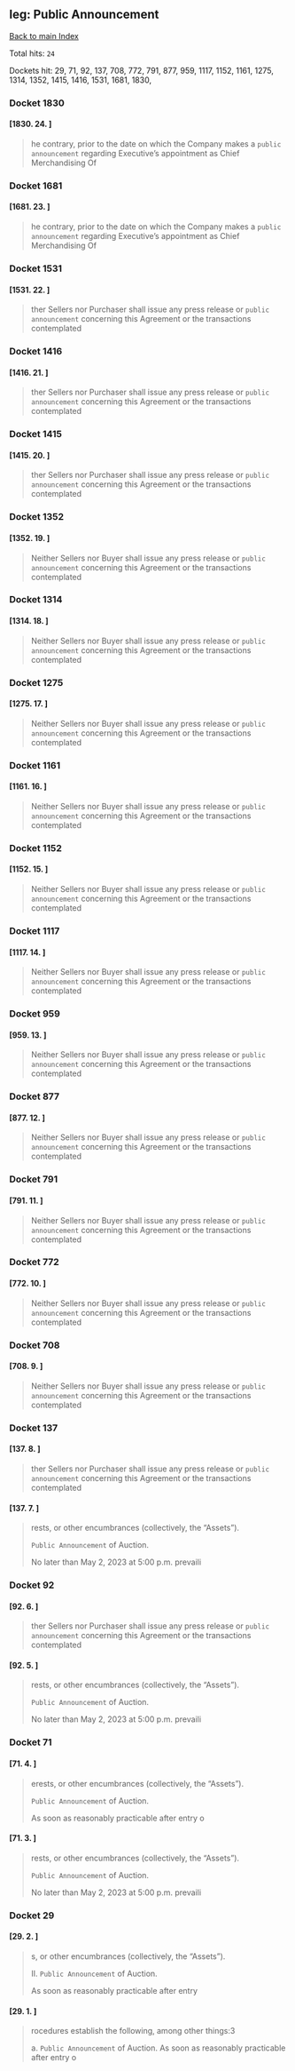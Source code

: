 
## leg: Public Announcement

[Back to main Index](README.md)

Total hits: `24`

Dockets hit: 29, 71, 92, 137, 708, 772, 791, 877, 959, 1117, 1152, 1161, 1275, 1314, 1352, 1415, 1416, 1531, 1681, 1830, 

### Docket 1830

#### [1830. 24. ]
> he contrary, prior to the date on which the Company makes a `public announcement` regarding Executive’s appointment as Chief Merchandising Of

### Docket 1681

#### [1681. 23. ]
> he contrary, prior to the date on which the Company makes a `public announcement` regarding Executive’s appointment as Chief Merchandising Of

### Docket 1531

#### [1531. 22. ]
> ther Sellers nor Purchaser shall issue any press release or `public announcement` concerning this Agreement or the transactions contemplated

### Docket 1416

#### [1416. 21. ]
> ther Sellers nor Purchaser shall issue any press release or `public announcement` concerning this Agreement or the transactions contemplated

### Docket 1415

#### [1415. 20. ]
> ther Sellers nor Purchaser shall issue any press release or `public announcement` concerning this Agreement or the transactions contemplated

### Docket 1352

#### [1352. 19. ]
>  Neither Sellers nor Buyer shall issue any press release or `public announcement` concerning this Agreement or the transactions contemplated

### Docket 1314

#### [1314. 18. ]
>  Neither Sellers nor Buyer shall issue any press release or `public announcement` concerning this Agreement or the transactions contemplated

### Docket 1275

#### [1275. 17. ]
>  Neither Sellers nor Buyer shall issue any press release or `public announcement` concerning this Agreement or the transactions contemplated

### Docket 1161

#### [1161. 16. ]
>  Neither Sellers nor Buyer shall issue any press release or `public announcement` concerning this Agreement or the transactions contemplated

### Docket 1152

#### [1152. 15. ]
>  Neither Sellers nor Buyer shall issue any press release or `public announcement` concerning this Agreement or the transactions contemplated

### Docket 1117

#### [1117. 14. ]
>  Neither Sellers nor Buyer shall issue any press release or `public announcement` concerning this Agreement or the transactions contemplated

### Docket 959

#### [959. 13. ]
>  Neither Sellers nor Buyer shall issue any press release or `public announcement` concerning this Agreement or the transactions contemplated

### Docket 877

#### [877. 12. ]
>  Neither Sellers nor Buyer shall issue any press release or `public announcement` concerning this Agreement or the transactions contemplated

### Docket 791

#### [791. 11. ]
>  Neither Sellers nor Buyer shall issue any press release or `public announcement` concerning this Agreement or the transactions contemplated

### Docket 772

#### [772. 10. ]
>  Neither Sellers nor Buyer shall issue any press release or `public announcement` concerning this Agreement or the transactions contemplated

### Docket 708

#### [708. 9. ]
>  Neither Sellers nor Buyer shall issue any press release or `public announcement` concerning this Agreement or the transactions contemplated

### Docket 137

#### [137. 8. ]
> ther Sellers nor Purchaser shall issue any press release or `public announcement` concerning this Agreement or the transactions contemplated

#### [137. 7. ]
> rests, or other encumbrances \(collectively, the “Assets”\). 
> 
> `Public Announcement` of Auction.
> 
> No later than May 2, 2023 at 5:00 p.m. prevaili

### Docket 92

#### [92. 6. ]
> ther Sellers nor Purchaser shall issue any press release or `public announcement` concerning this Agreement or the transactions contemplated

#### [92. 5. ]
> rests, or other encumbrances \(collectively, the “Assets”\). 
> 
> `Public Announcement` of Auction.
> 
> No later than May 2, 2023 at 5:00 p.m. prevaili

### Docket 71

#### [71. 4. ]
> erests, or other encumbrances \(collectively, the “Assets”\).
> 
> `Public Announcement` of Auction.
> 
> As soon as reasonably practicable after entry o

#### [71. 3. ]
> rests, or other encumbrances \(collectively, the “Assets”\). 
> 
> `Public Announcement` of Auction.
> 
> No later than May 2, 2023 at 5:00 p.m. prevaili

### Docket 29

#### [29. 2. ]
> s, or other encumbrances \(collectively, the “Assets”\). 
> 
> II. `Public Announcement` of Auction. 
> 
> As soon as reasonably practicable after entry

#### [29. 1. ]
> rocedures establish the following, among other things:3 
> 
> a. `Public Announcement` of Auction. As soon as reasonably practicable after entry o
